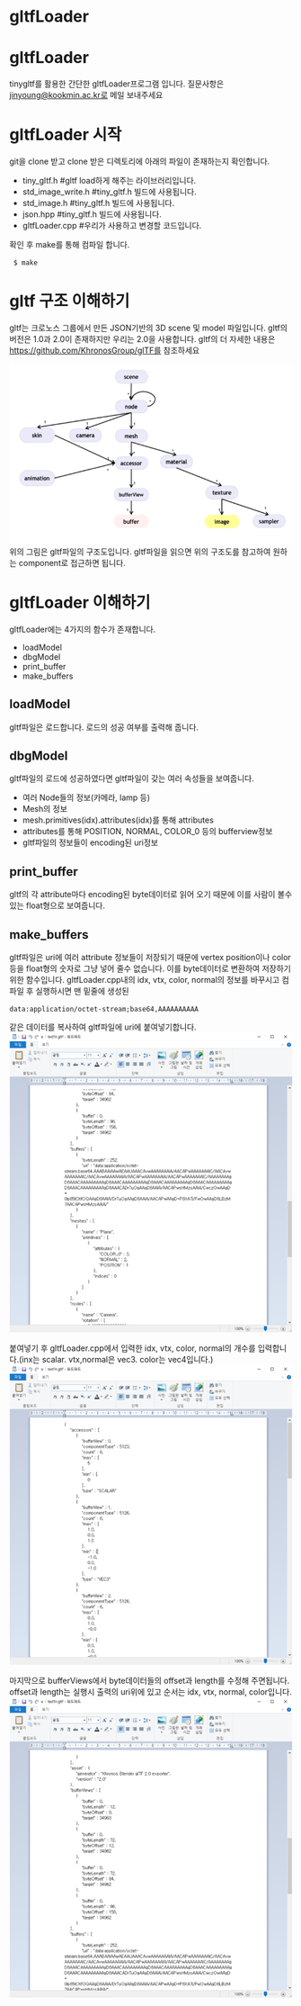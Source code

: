# gltfLoader

# gltfLoader
tinygltf를 활용한 간단한 gltfLoader프로그램 입니다.
질문사항은 jinyoung@kookmin.ac.kr로 메일 보내주세요

# gltfLoader 시작
git을 clone 받고 clone 받은 디렉토리에 아래의 파일이 존재하는지 확인합니다.
- tiny_gltf.h           #gltf load하게 해주는 라이브러리입니다.
- std_image_write.h     #tiny_gltf.h 빌드에 사용됩니다.
- std_image.h           #tiny_gltf.h 빌드에 사용됩니다.
- json.hpp              #tiny_gltf.h 빌드에 사용됩니다.
- gltfLoader.cpp        #우리가 사용하고 변경할 코드입니다.

확인 후 make를 통해 컴파일 합니다.
<pre><code> $ make </pre></code>

# gltf 구조 이해하기
gltf는 크로노스 그룹에서 만든 JSON기반의 3D scene 및 model 파일입니다.
gltf의 버전은 1.0과 2.0이 존재하지만 우리는 2.0을 사용합니다.
gltf의 더 자세한 내용은 https://github.com/KhronosGroup/glTF를 참조하세요

![image1](./image/image.png)
위의  그림은 gltf파일의 구조도입니다.
gltf파일을 읽으면 위의 구조도를 참고하여 원하는 component로 접근하면 됩니다.

# gltfLoader 이해하기
gltfLoader에는 4가지의 함수가 존재합니다.
- loadModel
- dbgModel
- print_buffer
- make_buffers

## loadModel
gltf파일은 로드합니다. 로드의 성공 여부를 출력해 줍니다.

## dbgModel
gltf파일의 로드에 성공하였다면 gltf파일이 갖는 여러 속성들을 보여줍니다.
- 여러 Node들의 정보(카메라, lamp 등)
- Mesh의 정보
- mesh.primitives(idx).attributes(idx)를 통해 attributes
- attributes를 통해 POSITION, NORMAL, COLOR_0 등의 bufferview정보
- gltf파일의 정보들이 encoding된 uri정보

## print_buffer
gltf의 각 attribute마다 encoding된 byte데이터로 읽어 오기 때문에 이를 사람이 볼수 있는 float형으로 보여줍니다.

## make_buffers
gltf파일은 uri에 여러 attribute 정보들이 저장되기 때문에 vertex position이나 color등을 float형의 숫자로 그냥 넣어 줄수 없습니다.
이를 byte데이터로 변환하여 저장하기 위한 함수입니다.
gltfLoader.cpp내의 idx, vtx, color, normal의 정보를 바꾸시고 컴파일 후 실행하시면 맨 밑줄에 생성된 
<pre><code>data:application/octet-stream;base64,AAAAAAAAAA</pre></code>
같은 데이터를 복사하여 gltf파일에 uri에 붙여넣기합니다.
![image2](./image/image2.png)

붙여넣기 후 gltfLoader.cpp에서 입력한 idx, vtx, color, normal의 개수를 입력합니다.(inx는 scalar. vtx,normal은 vec3. color는 vec4입니다.)
![image3](./image/image3.png)

마지막으로 bufferViews에서 byte데이터들의 offset과 length를 수정해 주면됩니다.
offset과 length는 실행시 출력의 uri위에 있고 순서는 idx, vtx, normal, color입니다.
![image4](./image/image4.png)